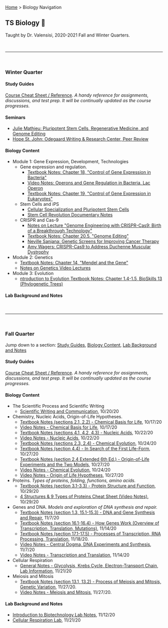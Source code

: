 [Home](https://andre-ye.github.io) > Biology Navigation 
## TS Biology 🧬
Taught by Dr. Valensisi, 2020-2021 Fall and Winter Quarters.

<br>

--- 

<br>

### Winter Quarter

#### Study Guides
[Course Cheat Sheet / Reference](https://andre-ye.github.io/biology/winter-quarter/study-guide/cheat-sheet). *A handy reference for assignments, discussions, and test prep. It will be continually updated as the course progresses.*

#### Seminars
- [Julie Mathieu: Pluripotent Stem Cells, Regenerative Medicine, and Genome Editing](https://andre-ye.github.io/biology/winter-quarter/seminar/mathieu-crispr-and-stem-cells)
- [Hope St. John: Odegaard Writing & Research Center, Peer Review](https://andre-ye.github.io/biology/winter-quarter/seminar/hope-st-john)

#### Biology Content
- Module 1: Gene Expression, Development, Technologies
  - Gene expression and regulation.
    - [Textbook Notes: Chapter 18, "Control of Gene Expression in Bacteria"](https://andre-ye.github.io/biology/winter-quarter/notes/module-1/chapter-18)
    - [Video Notes: Operons and Gene Regulation in Bacteria, Lac Operon](https://andre-ye.github.io/biology/winter-quarter/notes/module-1/video-notes)
    - [Textbook Notes: Chapter 19, "Control of Gene Expression in Eukaryotes"](https://andre-ye.github.io/biology/winter-quarter/notes/module-1/chapter-19)
  - Stem Cells and iPS
    - [Cellular Specialization and Pluripotent Stem Cells](https://andre-ye.github.io/biology/winter-quarter/notes/module-1/cellular-specialization)
    - [Stem Cell Revolution Documentary Notes](https://andre-ye.github.io/biology/winter-quarter/notes/module-1/stem-cell-revolution)
  - CRISPR and Cas-9
    - [Notes on Lecture "Genome Engineering with CRISPR-Cas9: Birth of a Breakthrough Technology"](https://andre-ye.github.io/biology/winter-quarter/notes/module-1/doudna-lecture)
    - [Textbook Notes: Chapter 20.5, "Genome Editing"](https://andre-ye.github.io/biology/winter-quarter/notes/module-1/chapter-20)
    - [Neville Sanjana: Genetic Screens for Improving Cancer Therapy](https://andre-ye.github.io/biology/winter-quarter/notes/module-1/neville_sanjana_videos)
    - [Amy Wagers: CRISPR-Cas9 to Address Duchenne Muscular Dystrophy](https://andre-ye.github.io/biology/winter-quarter/notes/module-1/amy-wagers-video)
- Module 2: Genetics
  - [Textbook Notes: Chapter 14, "Mendel and the Gene"](https://andre-ye.github.io/biology/winter-quarter/notes/module-2/chapter-14)
  - [Notes on Genetics Video Lectures](https://andre-ye.github.io/biology/winter-quarter/notes/module-2/genetics-video-lectures)
- Module 3: Evolution
  - [ntroduction to Evolution Textbook Notes: Chapter 1.4-1.5, BioSkills 13 (Phylogenetic Trees)](https://andre-ye.github.io/biology/winter-quarter/notes/module-3/introduction-to-evolution-textbook-notes)


#### Lab Background and Notes

<br>

---

<br>

### Fall Quarter
Jump down to a section: [Study Guides](#study-guides-1), [Biology Content](#biology-content-1), [Lab Background and Notes](#lab-background-and-notes-1)

#### Study Guides
[Course Cheat Sheet / Reference](https://andre-ye.github.io/biology/study-guides/cheat-sheet). *A handy reference for assignments, discussions, and test prep. It will be continually updated as the course progresses.*

#### Biology Content
- The Scientific Process and Scientific Writing
  - [Scientific Writing and Communication](https://andre-ye.github.io/biology/scientific-writing-and-communication), 10/20/20
- Chemistry, Nucleic Acids, Origin-of-Life Hypotheses.
  - [Textbook Notes (sections 2.1, 2.2) - Chemical Basis for Life](https://andre-ye.github.io/biology/chemical-basis-for-life-notes), 10/17/20
  - [Video Notes - Chemical Basis for Life](https://andre-ye.github.io/biology/video_chemical_basis_for_life), 10/17/20
  - [Textbook Notes (sections 4.1, 4.2, 4.3) - Nucleic Acids](https://andre-ye.github.io/biology/nucleic-acids/textbook-notes), 10/22/20
  - [Video Notes - Nucleic Acids](https://andre-ye.github.io/biology/nucleic-acids/video-notes), 10/22/20
  - [Textbook Notes (sections 2.3, 2.4) - Chemical Evolution](https://andre-ye.github.io/biology/chemical-evolution/textbook-notes), 10/24/20
  - [Textbook Notes (section 4.4) - In Search of the First Life-Form](https://andre-ye.github.io/biology/chemical-evolution/in-search-of-the-first-life-form), 10/27/20
  - [Textbook Notes (section 2.4 Extended 6th Ed.) - Origin-of-Life Experiments and the Two Models](https://andre-ye.github.io/biology/chemical-evolution/two-models-of-chemical-evolution), 10/27/20
  - [Video Notes - Chemical Evolution](https://andre-ye.github.io/biology/chemical-evolution/video-notes), 10/24/20
  - [Video Notes - Origin of Life Hypotheses](https://andre-ye.github.io/biology/chemical-evolution/video-notes-origin-of-life), 10/27/20
- Proteins. *Types of proteins, folding, functions, amino acids.*
  - [Textbook Notes (section 3.1-3.3) - Protein Structure and Function](https://andre-ye.github.io/biology/proteins/textbook-notes), 10/29/20
  - [4 Structures & 9 Types of Proteins Cheat Sheet (Video Notes)](https://andre-ye.github.io/biology/proteins/video_notes), 10/29/20
- Genes and DNA. *Models and exploration of DNA synthesis and repair.*
  - [Textbook Notes (section 1.3, 15.1-15.3) - DNA and Gene Synthesis and Repair](https://andre-ye.github.io/biology/genes-and-dna/textbook-notes), 11/7/20
  - [Textbook Notes (section 16.1-16.4) - How Genes Work (Overview of Transcription, Translation, Mutations)](https://andre-ye.github.io/biology/genes-and-dna/chapter-16-how-genes-work), 11/14/20
  - [Textbook Notes (section 17.1-17.5) - Processes of Transcription, RNA Processing, Translation](https://andre-ye.github.io/biology/genes-and-dna/chapter_17), 11/18/20.
  - [Video Notes - Central Dogma, DNA Experiments and Synthesis](https://andre-ye.github.io/biology/genes-and-dna/video-notes), 11/7/20
  - [Video Notes - Transcription and Translation](https://andre-ye.github.io/biology/genes-and-dna/genes-video-notes), 11/14/20
- Cellular Respiration
  - [General Notes - Glycolysis, Krebs Cycle, Electron-Transport Chain, Lab Information](https://andre-ye.github.io/biology/cellular_respiration/general_notes), 11/21/20
- Meiosis and Mitosis
  - [Textbook Notes (section 13.1, 13.2) - Process of Meiosis and Mitosis, Genetic Variation](https://andre-ye.github.io/biology/meiosis-and-mitosis/meiosis-textbook-notes), 11/27/20.
  - [Video Notes - Meiosis and Mitosis](https://andre-ye.github.io/biology/meiosis-and-mitosis/meiosis_video_notes), 11/27/20.

#### Lab Background and Notes
- [Introduction to Biotechnology Lab Notes](https://andre-ye.github.io/biology/labs/introduction-to-biotechnology-methods), 11/12/20
- [Cellular Respiration Lab](https://andre-ye.github.io/biology/cellular_respiration/general_notes#cellular-respiration-lab-background), 11/21/20

